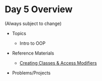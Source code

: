 # Day 5 Overview

(Always subject to change)

- Topics
  - Intro to OOP

- Reference Materials
  - [Creating Classes & Access Modifiers](https://docs.google.com/a/wecancodeit.org/presentation/d/12vaal0OXVzKSoOO7pXrT7VXNmd0c-i8Az1pzUwmAw6A/edit?usp=sharing)
- Problems/Projects
